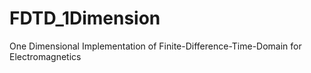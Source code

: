 # FDTD_1Dimension
One Dimensional Implementation of Finite-Difference-Time-Domain for Electromagnetics
